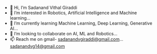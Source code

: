 - 👋 Hi, I’m Sadanand Vithal Giraddi
- 👀 I’m interested in Robotics, Artificial Intelligence and Machine learning...
- 🌱 I’m currently learning Machine Learning, Deep Learning, Generative AI...
- 💞️ I’m looking to collaborate on AI, ML and Robotics...
- 📫 Reach me on gmail- sadanandvgiraddi@gmail.com... sadanandvg14@gmail.com

<!---
saduabhi/saduabhi is a ✨ special ✨ repository because its `README.md` (this file) appears on your GitHub profile.
You can click the Preview link to take a look at your changes.
--->
